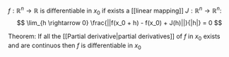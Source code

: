 
$f: \mathbb{R}^n \rightarrow \mathbb{R}$ is differentiable in $x_0$ if exists a [[linear mapping]] $J: \mathbb{R}^n \rightarrow \mathbb{R}^n$: 
$$
\lim_{h \rightarrow 0} \frac{||f(x_0 + h) - f(x_0) + J(h)||}{|h|} = 0
$$

Theorem:
If all the [[Partial derivative|partial derivatives]] of $f$ in $x_0$ exists and are continuos then $f$ is differentiable in $x_0$ 